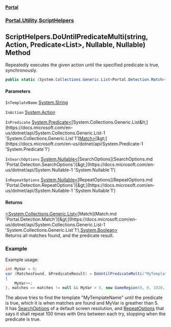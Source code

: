 #### [Portal](index.md 'index')
### [Portal.Utility](Portal.Utility.md 'Portal.Utility').[ScriptHelpers](ScriptHelpers.md 'Portal.Utility.ScriptHelpers')

## ScriptHelpers.DoUntilPredicateMulti(string, Action, Predicate<List<Match>>, Nullable<SearchOptions>, Nullable<RepeatOptions>) Method

Repeatedly executes the given action until the specified predicate is true, synchronously.

```csharp
public static (System.Collections.Generic.List<Portal.Detection.Match>? Match,bool bPredicateResult) DoUntilPredicateMulti(string InTemplateName, System.Action? InAction, System.Predicate<System.Collections.Generic.List<Portal.Detection.Match>?> InPredicate, System.Nullable<Portal.Detection.SearchOptions> InSearchOptions=null, System.Nullable<Portal.Detection.RepeatOptions> InRepeatOptions=null);
```
#### Parameters

<a name='Portal.Utility.ScriptHelpers.DoUntilPredicateMulti(string,System.Action,System.Predicate_System.Collections.Generic.List_Portal.Detection.Match__,System.Nullable_Portal.Detection.SearchOptions_,System.Nullable_Portal.Detection.RepeatOptions_).InTemplateName'></a>

`InTemplateName` [System.String](https://docs.microsoft.com/en-us/dotnet/api/System.String 'System.String')

<a name='Portal.Utility.ScriptHelpers.DoUntilPredicateMulti(string,System.Action,System.Predicate_System.Collections.Generic.List_Portal.Detection.Match__,System.Nullable_Portal.Detection.SearchOptions_,System.Nullable_Portal.Detection.RepeatOptions_).InAction'></a>

`InAction` [System.Action](https://docs.microsoft.com/en-us/dotnet/api/System.Action 'System.Action')

<a name='Portal.Utility.ScriptHelpers.DoUntilPredicateMulti(string,System.Action,System.Predicate_System.Collections.Generic.List_Portal.Detection.Match__,System.Nullable_Portal.Detection.SearchOptions_,System.Nullable_Portal.Detection.RepeatOptions_).InPredicate'></a>

`InPredicate` [System.Predicate&lt;](https://docs.microsoft.com/en-us/dotnet/api/System.Predicate-1 'System.Predicate`1')[System.Collections.Generic.List&lt;](https://docs.microsoft.com/en-us/dotnet/api/System.Collections.Generic.List-1 'System.Collections.Generic.List`1')[Match](Match.md 'Portal.Detection.Match')[&gt;](https://docs.microsoft.com/en-us/dotnet/api/System.Collections.Generic.List-1 'System.Collections.Generic.List`1')[&gt;](https://docs.microsoft.com/en-us/dotnet/api/System.Predicate-1 'System.Predicate`1')

<a name='Portal.Utility.ScriptHelpers.DoUntilPredicateMulti(string,System.Action,System.Predicate_System.Collections.Generic.List_Portal.Detection.Match__,System.Nullable_Portal.Detection.SearchOptions_,System.Nullable_Portal.Detection.RepeatOptions_).InSearchOptions'></a>

`InSearchOptions` [System.Nullable&lt;](https://docs.microsoft.com/en-us/dotnet/api/System.Nullable-1 'System.Nullable`1')[SearchOptions](SearchOptions.md 'Portal.Detection.SearchOptions')[&gt;](https://docs.microsoft.com/en-us/dotnet/api/System.Nullable-1 'System.Nullable`1')

<a name='Portal.Utility.ScriptHelpers.DoUntilPredicateMulti(string,System.Action,System.Predicate_System.Collections.Generic.List_Portal.Detection.Match__,System.Nullable_Portal.Detection.SearchOptions_,System.Nullable_Portal.Detection.RepeatOptions_).InRepeatOptions'></a>

`InRepeatOptions` [System.Nullable&lt;](https://docs.microsoft.com/en-us/dotnet/api/System.Nullable-1 'System.Nullable`1')[RepeatOptions](RepeatOptions.md 'Portal.Detection.RepeatOptions')[&gt;](https://docs.microsoft.com/en-us/dotnet/api/System.Nullable-1 'System.Nullable`1')

#### Returns
[&lt;](https://docs.microsoft.com/en-us/dotnet/api/System.ValueTuple 'System.ValueTuple')[System.Collections.Generic.List&lt;](https://docs.microsoft.com/en-us/dotnet/api/System.Collections.Generic.List-1 'System.Collections.Generic.List`1')[Match](Match.md 'Portal.Detection.Match')[&gt;](https://docs.microsoft.com/en-us/dotnet/api/System.Collections.Generic.List-1 'System.Collections.Generic.List`1')[,](https://docs.microsoft.com/en-us/dotnet/api/System.ValueTuple 'System.ValueTuple')[System.Boolean](https://docs.microsoft.com/en-us/dotnet/api/System.Boolean 'System.Boolean')[&gt;](https://docs.microsoft.com/en-us/dotnet/api/System.ValueTuple 'System.ValueTuple')  
Returns all matches found, and the predicate result.

### Example
Example usage:  
  
```csharp  
int MyVar = 0;  
var (MatchesFound, bPredicateResult) = DoUntilPredicateMulti("MyTemplateName", () =>  
{  
    MyVar++;  
}, matches => matches != null && MyVar > 5, new GameRegion(0, 0, 1920, 1080), new RepeatOptions(100, 0));  
```  
The above tries to find the template "MyTemplateName" until the predicate is true, which it is when matches are found and MyVar is greather than 5.  
It has [SearchOptions](SearchOptions.md 'Portal.Detection.SearchOptions') of a default screen resolution, and [RepeatOptions](RepeatOptions.md 'Portal.Detection.RepeatOptions') that says it shall repeat 100 times with 0ms between each try, stopping when the predicate is true.